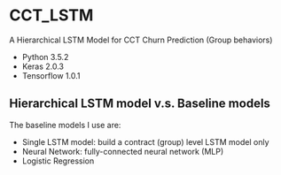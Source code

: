 # CCT_LSTM

A Hierarchical LSTM Model for CCT Churn Prediction (Group behaviors)

- Python 3.5.2
- Keras 2.0.3
- Tensorflow 1.0.1

## Hierarchical LSTM model v.s. Baseline models

The baseline models I use are:
- Single LSTM model: build a contract (group) level LSTM model only
- Neural Network: fully-connected neural network (MLP)
- Logistic Regression
